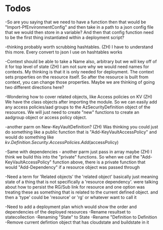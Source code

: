 # Todos
-So are you saying that we need to have a function then that would be "Import-PfEnvironmentConfig" and then take in a path to a json config file that we would then store in a variable? And then that config function need to be the first thing instantiated within a deployment script?

-thinking probably worth scrubbing hashtables.
    (ZH) I have to understand this more.  Every convert to json I use on hashtables works

-Context should be able to take a Name also, arbitrary but we will key off of it for top level of state
   (ZH) I am not sure why we would need names for contexts.  My thinking is that it is only needed for deployment.  The context sets properties on the resource itself.  So after the resource is built from context, you can change those properties.  Maybe we are thinking of going two different directions here?

-Wondering how to cover related objects, like Access policies on KV
    (ZH) We have the class objects after importing the module.  So we can easily add any access policies/aad groups to the AzSecurityDefinition object of the resources.  We will just need to create "new" functions to create an aadgroup object or access policy object.

-another parm on New-KeyVaultDefinition?
   (ZH) Was thinking you could just do something like a public function that is "Add-KeyVaultAccessPolicy" and would do something like $kv.Definition.Security.AccessPolicies.Add($accessPolicy)

-Same with dependencies - another parm just pass in array maybe
   (ZH) I think we build this into the "private" functions.  So when we call the "Add-KeyVaultAccessPolicy" function above, there is a private function that would "Add-Dependency" if a resource object was passed through

-Need a term for 'Related objects' the 'related object' basically just meaning state of a thing that is not specifically a 'resource dependency'. were talking about how to persist the RG/Sub link for resource and one option was treating these as something that is related to the current defined object. and then a 'type' could be 'resource' or 'rg' or whatever want to call it

-Need to add a deployment plan which would show the order and dependencies of the deployed resources
-Rename resultset to statecollection
-Renaming "State" to State
-Rename "Definition to Definition
-Remove current defintion object that has cloudstate and buildstate in it